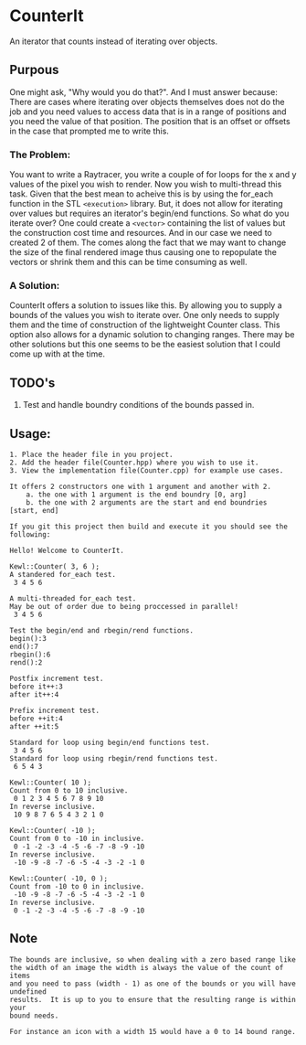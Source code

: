 # CounterIt
An iterator that counts instead of iterating over objects.

## Purpous
One might ask, "Why would you do that?".
And I must answer because: There are cases where iterating over
objects themselves does not do the job and you need values to access
data that is in a range of positions and you need the value of that
position. The position that is an offset or offsets in the case that
prompted me to write this.

### The Problem:
You want to write a Raytracer, you write a couple of for loops
for the x and y values of the pixel you wish to render.  Now you wish to 
multi-thread this task.  Given that the best mean to acheive this
is by using the for_each function in the STL `<execution>` library.
But, it does not allow for iterating over values but requires an iterator's
begin/end functions.  So what do you iterate over? One could create a `<vector>`
containing the list of values but the construction cost time and resources.
And in our case we need to created 2 of them. The comes along the fact that 
we may want to change the size of the final rendered image thus causing
one to repopulate the vectors or shrink them and this can be time consuming
as well.

### A Solution:
CounterIt offers a solution to issues like this.  By allowing you to supply 
a bounds of the values you wish to iterate over.  One only needs to supply
them and the time of construction of the lightweight Counter class.  This 
option also allows for a dynamic solution to changing ranges.  There may
be other solutions but this one seems to be the easiest solution that I 
could come up with at the time.

## TODO's
1) Test and handle boundry conditions of the bounds passed in.

## Usage:
    1. Place the header file in you project.
    2. Add the header file(Counter.hpp) where you wish to use it.
    3. View the implementation file(Counter.cpp) for example use cases.
    
    It offers 2 constructors one with 1 argument and another with 2.
        a. the one with 1 argument is the end boundry [0, arg]
        b. the one with 2 arguments are the start and end boundries [start, end]

    If you git this project then build and execute it you should see the following:

    Hello! Welcome to CounterIt.

    Kewl::Counter( 3, 6 );
    A standered for_each test.
     3 4 5 6

    A multi-threaded for_each test.
    May be out of order due to being proccessed in parallel!
     3 4 5 6

    Test the begin/end and rbegin/rend functions.
    begin():3
    end():7
    rbegin():6
    rend():2

    Postfix increment test.
    before it++:3
    after it++:4

    Prefix increment test.
    before ++it:4
    after ++it:5

    Standard for loop using begin/end functions test.
     3 4 5 6
    Standard for loop using rbegin/rend functions test.
     6 5 4 3

    Kewl::Counter( 10 );
    Count from 0 to 10 inclusive.
     0 1 2 3 4 5 6 7 8 9 10
    In reverse inclusive.
     10 9 8 7 6 5 4 3 2 1 0

    Kewl::Counter( -10 );
    Count from 0 to -10 in inclusive.
     0 -1 -2 -3 -4 -5 -6 -7 -8 -9 -10
    In reverse inclusive.
     -10 -9 -8 -7 -6 -5 -4 -3 -2 -1 0

    Kewl::Counter( -10, 0 );
    Count from -10 to 0 in inclusive.
     -10 -9 -8 -7 -6 -5 -4 -3 -2 -1 0
    In reverse inclusive.
     0 -1 -2 -3 -4 -5 -6 -7 -8 -9 -10

## Note

    The bounds are inclusive, so when dealing with a zero based range like
    the width of an image the width is always the value of the count of items
    and you need to pass (width - 1) as one of the bounds or you will have undefined
    results.  It is up to you to ensure that the resulting range is within your
    bound needs.

    For instance an icon with a width 15 would have a 0 to 14 bound range.